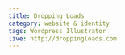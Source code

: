 ```yaml
---
title: Dropping Loads
category: website & identity
tags: Wordpress Illustrator
live: http://droppingloads.com
---
```

